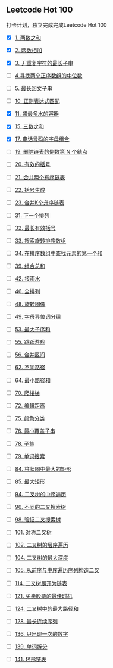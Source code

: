 ## Leetcode Hot 100

打卡计划，独立完成完成Leetcode Hot 100

- [x] [1. 两数之和](leetcode/两数之和)

- [x] [2. 两数相加](leetcode/两数相加)

- [x] [3. 无重复字符的最长子串](leetcode/无重复字符的最长字串)

- [ ] [4.寻找两个正序数组的中位数]()

- [ ] [5. 最长回文子串]()

- [ ] [10. 正则表达式匹配]()

- [x] [11. 盛最多水的容器](leetcode/盛最多水的容器)

- [x] [15. 三数之和](leetcode/三数之和)

- [x] [17. 电话号码的字母组合](leetcode/电话号码的字母组合)

- [ ] [19. 删除链表的倒数第 N 个结点]()

- [ ] [20. 有效的括号]()

- [ ] [21. 合并两个有序链表]()

- [ ] [22. 括号生成]()

- [ ] [23. 合并K个升序链表]()

- [ ] [31. 下一个排列]()

- [ ] [32. 最长有效括号]()

- [ ] [33. 搜索旋转排序数组]()

- [ ] [34. 在排序数组中查找元素的第一个和](https://leetcode-cn.com/problems/find-first-and-last-position-of-element-in-sorted-array/)

- [ ] [39. 组合总和](https://leetcode-cn.com/problems/combination-sum/)

- [ ] [42. 接雨水](https://leetcode-cn.com/problems/trapping-rain-water/)

- [ ] [46. 全排列](https://leetcode-cn.com/problems/permutations/)

- [ ] [48. 旋转图像](https://leetcode-cn.com/problems/rotate-image/)

- [ ] [49. 字母异位词分组](https://leetcode-cn.com/problems/group-anagrams/)

- [ ] [53. 最大子序和](https://leetcode-cn.com/problems/maximum-subarray/)

- [ ] [55. 跳跃游戏](https://leetcode-cn.com/problems/jump-game/)

- [ ] [56. 合并区间](https://leetcode-cn.com/problems/merge-intervals/)

- [ ] [62. 不同路径](https://leetcode-cn.com/problems/unique-paths/)

- [ ] [64. 最小路径和](https://leetcode-cn.com/problems/minimum-path-sum/)

- [ ] [70. 爬楼梯](https://leetcode-cn.com/problems/climbing-stairs/)

- [ ] [72. 编辑距离](https://leetcode-cn.com/problems/edit-distance/)

- [ ] [75. 颜色分类](https://leetcode-cn.com/problems/sort-colors/)

- [ ] [76. 最小覆盖子串](https://leetcode-cn.com/problems/minimum-window-substring/)

- [ ] [78. 子集](https://leetcode-cn.com/problems/subsets/)

- [ ] [79. 单词搜索](https://leetcode-cn.com/problems/word-search/)

- [ ] [84. 柱状图中最大的矩形](https://leetcode-cn.com/problems/largest-rectangle-in-histogram/)

- [ ] [85. 最大矩形](https://leetcode-cn.com/problems/maximal-rectangle/)

- [ ] [94. 二叉树的中序遍历](https://leetcode-cn.com/problems/binary-tree-inorder-traversal/)

- [ ] [96. 不同的二叉搜索树](https://leetcode-cn.com/problems/unique-binary-search-trees/)

- [ ] [98. 验证二叉搜索树](https://leetcode-cn.com/problems/validate-binary-search-tree/)

- [ ] [101. 对称二叉树](https://leetcode-cn.com/problems/symmetric-tree/)

- [ ] [102. 二叉树的层序遍历](https://leetcode-cn.com/problems/binary-tree-level-order-traversal/)

- [ ] [104. 二叉树的最大深度](https://leetcode-cn.com/problems/maximum-depth-of-binary-tree/)

- [ ] [105. 从前序与中序遍历序列构造二叉](https://leetcode-cn.com/problems/construct-binary-tree-from-preorder-and-inorder-traversal/)

- [ ] [114. 二叉树展开为链表](https://leetcode-cn.com/problems/flatten-binary-tree-to-linked-list/)

- [ ] [121. 买卖股票的最佳时机](https://leetcode-cn.com/problems/best-time-to-buy-and-sell-stock/)

- [ ] [124. 二叉树中的最大路径和](https://leetcode-cn.com/problems/binary-tree-maximum-path-sum/)

- [ ] [128. 最长连续序列](https://leetcode-cn.com/problems/longest-consecutive-sequence/)

- [ ] [136. 只出现一次的数字](https://leetcode-cn.com/problems/single-number/)

- [ ] [139. 单词拆分](https://leetcode-cn.com/problems/word-break/)

- [ ] [141. 环形链表](https://leetcode-cn.com/problems/linked-list-cycle/)

  



